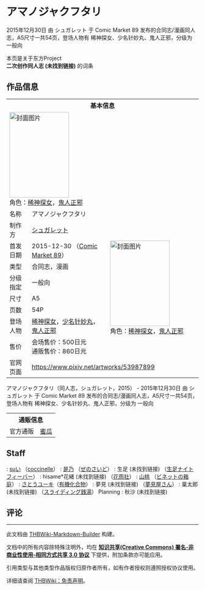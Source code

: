 # アマノジャクフタリ

<!-- source html: G:\repos\THBWiki-Markdown-Builder\THBWikiMarkdown\Temp\main\0\05\ns0%3A%E3%82%A2%E3%83%9E%E3%83%8E%E3%82%B8%E3%83%A3%E3%82%AF%E3%83%95%E3%82%BF%E3%83%AA.html -->

2015年12月30日 由 シュガレット 于 Comic Market 89 发布的合同志/漫画同人志，A5尺寸一共54页，登场人物有 稀神探女、少名针妙丸、鬼人正邪，分级为 一般向

本页是关于东方Project  
 **二次创作同人志 (未找到链接)** 的词条

## 作品信息

<table><tbody><tr><th colspan="3">基本信息</th></tr><tr><td class="cover-artwork-mobile" colspan="2"><a href="./文件-アマノジャクフタリ封面.jpg.md" class="image" title="封面图片"><img alt="封面图片" src="https://upload.thwiki.cc/thumb/2/28/%E3%82%A2%E3%83%9E%E3%83%8E%E3%82%B8%E3%83%A3%E3%82%AF%E3%83%95%E3%82%BF%E3%83%AA%E5%B0%81%E9%9D%A2.jpg/156px-%E3%82%A2%E3%83%9E%E3%83%8E%E3%82%B8%E3%83%A3%E3%82%AF%E3%83%95%E3%82%BF%E3%83%AA%E5%B0%81%E9%9D%A2.jpg" decoding="async" loading="lazy" width="156" height="224" srcset="https://upload.thwiki.cc/thumb/2/28/%E3%82%A2%E3%83%9E%E3%83%8E%E3%82%B8%E3%83%A3%E3%82%AF%E3%83%95%E3%82%BF%E3%83%AA%E5%B0%81%E9%9D%A2.jpg/234px-%E3%82%A2%E3%83%9E%E3%83%8E%E3%82%B8%E3%83%A3%E3%82%AF%E3%83%95%E3%82%BF%E3%83%AA%E5%B0%81%E9%9D%A2.jpg 1.5x, https://upload.thwiki.cc/thumb/2/28/%E3%82%A2%E3%83%9E%E3%83%8E%E3%82%B8%E3%83%A3%E3%82%AF%E3%83%95%E3%82%BF%E3%83%AA%E5%B0%81%E9%9D%A2.jpg/312px-%E3%82%A2%E3%83%9E%E3%83%8E%E3%82%B8%E3%83%A3%E3%82%AF%E3%83%95%E3%82%BF%E3%83%AA%E5%B0%81%E9%9D%A2.jpg 2x" data-file-width="837" data-file-height="1200"></a><div class="cover-char">角色：<a href="./稀神探女.md" title="稀神探女">稀神探女</a>，<a href="./鬼人正邪.md" title="鬼人正邪">鬼人正邪</a></div></td>
</tr><tr><td class="label">名称</td><td colspan="2"> アマノジャクフタリ </td></tr><tr><td class="label">制作方</td><td><a href="./シュガレット.md" title="シュガレット">シュガレット</a></td><td class="cover-artwork" rowspan="8" style="min-width:224px;"><a href="./文件-アマノジャクフタリ封面.jpg.md" class="image" title="封面图片"><img alt="封面图片" src="https://upload.thwiki.cc/thumb/2/28/%E3%82%A2%E3%83%9E%E3%83%8E%E3%82%B8%E3%83%A3%E3%82%AF%E3%83%95%E3%82%BF%E3%83%AA%E5%B0%81%E9%9D%A2.jpg/156px-%E3%82%A2%E3%83%9E%E3%83%8E%E3%82%B8%E3%83%A3%E3%82%AF%E3%83%95%E3%82%BF%E3%83%AA%E5%B0%81%E9%9D%A2.jpg" decoding="async" loading="lazy" width="156" height="224" srcset="https://upload.thwiki.cc/thumb/2/28/%E3%82%A2%E3%83%9E%E3%83%8E%E3%82%B8%E3%83%A3%E3%82%AF%E3%83%95%E3%82%BF%E3%83%AA%E5%B0%81%E9%9D%A2.jpg/234px-%E3%82%A2%E3%83%9E%E3%83%8E%E3%82%B8%E3%83%A3%E3%82%AF%E3%83%95%E3%82%BF%E3%83%AA%E5%B0%81%E9%9D%A2.jpg 1.5x, https://upload.thwiki.cc/thumb/2/28/%E3%82%A2%E3%83%9E%E3%83%8E%E3%82%B8%E3%83%A3%E3%82%AF%E3%83%95%E3%82%BF%E3%83%AA%E5%B0%81%E9%9D%A2.jpg/312px-%E3%82%A2%E3%83%9E%E3%83%8E%E3%82%B8%E3%83%A3%E3%82%AF%E3%83%95%E3%82%BF%E3%83%AA%E5%B0%81%E9%9D%A2.jpg 2x" data-file-width="837" data-file-height="1200"></a><div class="cover-char">角色：<a href="./稀神探女.md" title="稀神探女">稀神探女</a>，<a href="./鬼人正邪.md" title="鬼人正邪">鬼人正邪</a></div></td>
</tr><tr><td class="label">首发日期</td><td>2015-12-30&#160;（<a href="/展会作品列表?e=Comic+Market%2389">Comic Market 89</a>）</td></tr><tr><td class="label">类型</td><td>合同志，漫画</td></tr><tr><td class="label">分级指定</td><td>一般向</td></tr><tr><td class="label">尺寸</td><td>A5</td></tr><tr><td class="label">页数</td><td>54P</td></tr><tr><td class="label">登场人物</td><td><a href="./稀神探女.md" title="稀神探女">稀神探女</a>，<a href="./少名针妙丸.md" title="少名针妙丸">少名针妙丸</a>，<a href="./鬼人正邪.md" title="鬼人正邪">鬼人正邪</a></td></tr><tr><td class="label">售价</td><td>会场售价：500日元<br>通贩售价：860日元</td></tr>
<tr><td class="label">官网页面</td><td colspan="2"><a rel="nofollow" class="external free" href="https://www.pixiv.net/artworks/53987899">https://www.pixiv.net/artworks/53987899</a></td></tr></tbody></table>

アマノジャクフタリ（同人志，シュガレット，2015） - 2015年12月30日 由 シュガレット 于 Comic Market 89 发布的合同志/漫画同人志，A5尺寸一共54页，登场人物有 稀神探女、少名针妙丸、鬼人正邪，分级为 一般向

<table><tbody><tr><th colspan="3">通贩信息</th></tr><tr><td class="label">官方通贩</td><td colspan="2"><a rel="nofollow" class="external text" href="https://www.melonbooks.co.jp/detail/detail.php?product_id=146074">蜜瓜</a></td></tr></tbody></table>



## Staff
: [suい](./スイ.md) （[coccinelle](./coccinelle.md)）
: [是乃](./是乃.md) （[ぜのさいど](./ぜのさいど.md)）
: 生足 (未找到链接) （[生足ナイトフィーバー](./生足ナイトフィーバー.md)）
: hisame*花緒 (未找到链接) （[花雨社](./花雨社.md)）
: [山桃](./山桃.md) （[ビネットの箱庭](./ビネットの箱庭.md)）
: [さとうユーキ](./さとうユーキ.md)（[有機化合物](./有機化合物.md)）
: 夢見 (未找到链接) （[夢見屋さん](./夢見屋さん.md)）
: 稟太郎 (未找到链接) （[スライディング銭湯](./スライディング銭湯.md)）
Planning
: 秋沙 (未找到链接)


## 评论




---

此文档由 [THBWiki-Markdown-Builder](https://github.com/Delsin-Yu/THBWiki-Markdown-Builder) 构建。

文档中的所有内容除特殊注明外，均在 [**知识共享(Creative Commons) 署名-非商业性使用-相同方式共享 3.0 协议**](https://creativecommons.org/licenses/by-sa/3.0/deed.zh-hans) 下提供，附加条款亦可能应用。

引用类型与其他类型作品版权归原作者所有，如有作者授权则遵照授权协议使用。

详细请查阅 [THBWiki：免责声明](https://thbwiki.cc/THBWiki:%E5%85%8D%E8%B4%A3%E5%A3%B0%E6%98%8E)。

